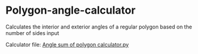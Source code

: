 # Polygon-angle-calculator
Calculates the interior and exterior angles of a regular polygon based on the number of sides input

Calculator file: [Angle sum of polygon calculator.py](https://github.com/Wolfixal/Polygon-angle-calculator/blob/main/Angle%20sum%20of%20polygon%20calculator.py)
